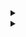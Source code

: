 <details> 
<summary></summary>
custom_markflo
  digraph G {
    size ="4,4";
    "Ingest Data" [shape=box];
    "Ingest Data" -> parse [weight=8];
    parse -> Cleanup;
    Cleanup -> Normalise;
    Normalise -> { process_miner; store};
    process_miner [label="Process Mining"];
    store [shape=box,style=filled,color=".7 .3 1.0", label="temp storage"];
  }
custom_markflo
</details>

<details> 
<summary></summary>
custom_markschema        
@startuml

object Events {
   -CASE_ID = "String"
   -CASE_ACTIVITY_ID = String
   -APP_ID = Integer
   -CASE_START_TIMESTAMP = Timestamp
   -CASE_RESOURCE_ID = String
   ..
   +CASE_END_TIMESTAMP = Timestamp
   +NEXT_CASE_RESOURCE_ID = String
   +PREV_CASE_RESOURCE_ID = String
   +NEXT_CASE_ACTIVITY_ID = String
   +PREV_CASE_ACTIVITY_ID = String
   +EDGE = String
   +REPEAT_SELF_LOOP_FLAG = Integer
   +REDO_SELF_LOOP_FLAG = Integer
   +START_FLAG = Integer
   +END_FLAG = Integer
   +DURATION_DAYS = Long
   +DURATION_SEC = Long  
}

object Cases {
  #CASE_ID = String
  #VARIANT_ID = String
  #VARIANTS = Seq[String]
}

object Variants {
   #VARIANT_ID = String
   #VARIANTS = Seq[String]
}

object Applications {
   -APP_ID = Integer
   -APP_NAME = String
   -APP_TYPE = Integer
   -APP_URL = String
   -APP_DESCRIPTION = String
}


Events <|-- Cases : <CASE_ID>
Cases <|-- Variants : <VARIANT_ID>
Events <|-- Applications : <APP_ID>

@enduml
custom_markschema
</details>
